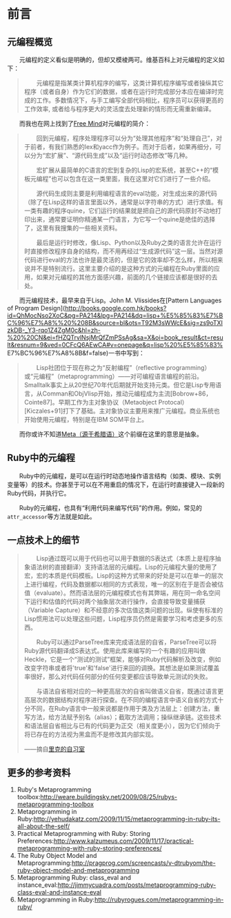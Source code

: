 # 前言

## 元编程概览

　　元编程的定义看似是明确的，但却又模棱两可。维基百科上对元编程的定义如下：

> 　　元编程是指某类计算机程序的编写，这类计算机程序编写或者操纵其它程序（或者自身）作为它们的数据，或者在运行时完成部分本应在编译时完成的工作。多数情况下，与手工编写全部代码相比，程序员可以获得更高的工作效率, 或者给与程序更大的灵活度去处理新的情形而无需重新编译。

　　而我也在网上找到了[Free Mind](http://lifegoo.pluskid.org/?p=46)对元编程的简介：

> 　　回到元编程，程序处理程序可以分为“处理其他程序”和“处理自己”，对于前者，有我们熟悉的lex和yacc作为例子。而对于后者，如果再细分，可以分为“宏扩展”、“源代码生成”以及“运行时动态修改”等几种。
>
> 　　宏扩展从最简单的C语言的宏到复杂的Lisp的宏系统，甚至C++的“模板元编程”也可以包含在这一类里面，我在这里对它们进行了一些介绍。
>
> 　　源代码生成则主要是利用编程语言的eval功能，对生成出来的源代码（除了在Lisp这样的语言里面以外，通常是以字符串的方式）进行求值。有一类有趣的程序quine，它们运行的结果就是把自己的源代码原封不动地打印出来，通常要证明你精通某一门语言，为它写一个quine是绝佳的选择了，这里有我搜集的一些相关资料。
>
> 　　最后是运行时修改，像Lisp、Python以及Ruby之类的语言允许在运行时直接修改程序自身的结构，而不用再经过“生成源代码”这一层。当然对源代码进行eval的方法也许是最灵活的，但是它的效率却不怎么样，所以相来说并不是特别流行。这里主要介绍的是这种方式的元编程在Ruby里面的应用，如果对元编程的其他方面感兴趣，前面的几个链接应该都是很好的去处。

　　而元编程技术，最早来自于Lisp。John M. Vlissides在[Pattern Languages of Program Design](http://books.google.com.hk/books?id=QhMocNso2XoC&pg=PA214&lpg=PA214&dq=lisp+%E5%85%83%E7%BC%96%E7%A8%%20%208B&source=bl&ots=T92M3sWWcE&sig=zs9oTXIzkDB-_Y3-rqo1Z4ZgM0c&hl=zh-%20%20CN&ei=fHZQTrvlNsjMrQfZmPSsAg&sa=X&oi=book_result&ct=result&resnum=9&ved=0CFcQ6AEwCA#v=onepage&q=lisp%20%E5%85%83%  E7%BC%96%E7%A8%8B&f=false)一书中写到：

> 　　Lisp社团位于现在称之为“反射编程”（reflective programming）或“元编程”（metaprogramming）——对可编程语言编程的前沿。Smalltalk事实上从20世纪70年代后期就开始支持元类。但它是Lisp专用语言，从Comman和ObjVlisp开始，推动元编程成为主流[Bobrow+86，Cointe87]。早期工作为主对象协议（Metaobject Protocal）[Kiczales+91]打下了基础。主对象协议主要用来推广元编程。商业系统也开始使用元编程，特别是在IBM SOM平台上。

　　而你或许不知道[Meta（源于希腊语）](http://en.wikipedia.org/wiki/Meta)这个前缀在这里的意思是抽象。

## Ruby中的元编程

　　Ruby中的元编程，是可以在运行时动态地操作语言结构（如类、模块、实例变量等）的技术。你甚至于可以在不用重启的情况下，在运行时直接键入一段新的Ruby代码，并执行它。

　　Ruby的元编程，也具有“利用代码来编写代码”的作用。例如，常见的`attr_accessor`等方法就是如此。

## 一点技术上的细节

>　　Lisp通过既可以用于代码也可以用于数据的S表达式（本质上是程序抽象语法树的直接翻译）支持语法层的元编程。Lisp的元编程大量的使用了宏，宏的本质是代码模板。Lisp的这种方式带来的好处是可以在单一的层次上进行编程，代码及数据都以相同的方式表现，唯一的区别在于是否会被估值（evaluate）。然而语法层的元编程模式也有其弊端，用在同一命名空间下运行和估值的代码对两个抽象层次进行操作，会直接导致变量捕获（Variable Capture）和不经意的多次估值这类问题的出现。纵使有标准的Lisp惯用法可以处理这些问题，Lisp程序员仍然是需要学习和考虑更多的东西。
>
>　　Ruby可以通过ParseTree库来完成语法层的自省，ParseTree可以将Ruby源代码翻译成S表达式。使用此库来编写的一个有趣的应用叫做Heckle，它是一个“测试的测试”框架，能够对Ruby代码解析及改变，例如改变字符串或者将'true'和'false'进行来回的调换。其想法是如果测试覆盖率很好，那么对代码任何部分的任何变更都应该导致单元测试的失败。
>
>　　与语法自省相对应的一种更高层次的自省叫做语义自省，既通过语言更高层次的数据结构对程序进行探查。在不同的编程语言中语义自省的方式十分不同，在Ruby语言中一般来说都是作用于类及方法层上：创建方法，重写方法，给方法赋予别名（alias）；截取方法调用；操纵继承链。这些技术和语法层自省相比与已有的代码更为正交（相关度更小），因为它们倾向于将已存在的方法视为黑盒而不是修改其内部实现。
>
> ——摘自[里克的自习室](http://railser.cn/blog/what-is-metaprogramming/)


## 更多的参考资料

1. Ruby's Metaprogramming toolbox:http://weare.buildingsky.net/2009/08/25/rubys-metaprogramming-toolbox
2. Metaprogramming in Ruby:http://yehudakatz.com/2009/11/15/metaprogramming-in-ruby-its-all-about-the-self/
3. Practical Metaprogramming with Ruby: Storing Preferences:http://www.kalzumeus.com/2009/11/17/practical-metaprogramming-with-ruby-storing-preferences/
4. The Ruby Object Model and Metaprogramming:http://pragprog.com/screencasts/v-dtrubyom/the-ruby-object-model-and-metaprogramming
5. Metaprogramming Ruby: class_eval and instance_eval:http://jimmycuadra.com/posts/metaprogramming-ruby-class-eval-and-instance-eval
6. Metaprogramming in Ruby:http://rubyrogues.com/metaprogramming-in-ruby/
